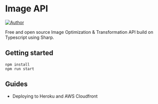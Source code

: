 # Image API

[![Author](https://img.shields.io/badge/author-%40nicobistolfi-blue.svg)](https://github.com/nicobistolfi)

Free and open source Image Optimization & Transformation API build on Typescript using Sharp.

## Getting started

```
npm install
npm run start
```

## Guides
- Deploying to Heroku and AWS Cloudfront